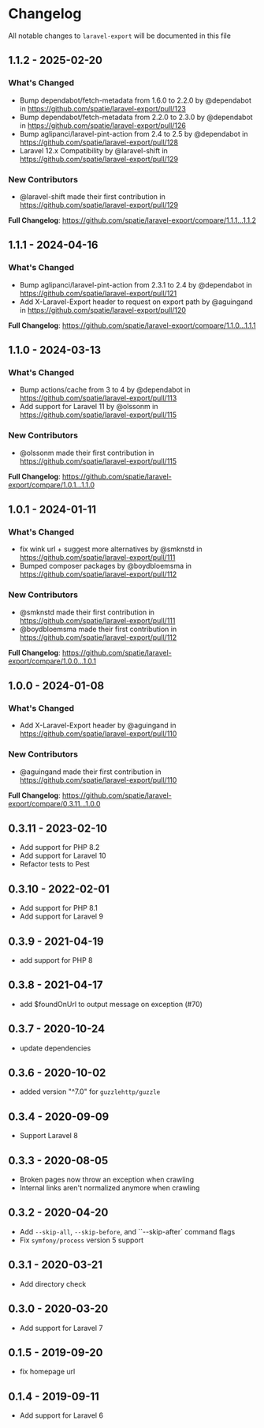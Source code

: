 # Changelog

All notable changes to `laravel-export` will be documented in this file

## 1.1.2 - 2025-02-20

### What's Changed

* Bump dependabot/fetch-metadata from 1.6.0 to 2.2.0 by @dependabot in https://github.com/spatie/laravel-export/pull/123
* Bump dependabot/fetch-metadata from 2.2.0 to 2.3.0 by @dependabot in https://github.com/spatie/laravel-export/pull/126
* Bump aglipanci/laravel-pint-action from 2.4 to 2.5 by @dependabot in https://github.com/spatie/laravel-export/pull/128
* Laravel 12.x Compatibility by @laravel-shift in https://github.com/spatie/laravel-export/pull/129

### New Contributors

* @laravel-shift made their first contribution in https://github.com/spatie/laravel-export/pull/129

**Full Changelog**: https://github.com/spatie/laravel-export/compare/1.1.1...1.1.2

## 1.1.1 - 2024-04-16

### What's Changed

* Bump aglipanci/laravel-pint-action from 2.3.1 to 2.4 by @dependabot in https://github.com/spatie/laravel-export/pull/121
* Add X-Laravel-Export header to request on export path by @aguingand in https://github.com/spatie/laravel-export/pull/120

**Full Changelog**: https://github.com/spatie/laravel-export/compare/1.1.0...1.1.1

## 1.1.0 - 2024-03-13

### What's Changed

* Bump actions/cache from 3 to 4 by @dependabot in https://github.com/spatie/laravel-export/pull/113
* Add support for Laravel 11 by @olssonm in https://github.com/spatie/laravel-export/pull/115

### New Contributors

* @olssonm made their first contribution in https://github.com/spatie/laravel-export/pull/115

**Full Changelog**: https://github.com/spatie/laravel-export/compare/1.0.1...1.1.0

## 1.0.1 - 2024-01-11

### What's Changed

* fix wink url + suggest more alternatives by @smknstd in https://github.com/spatie/laravel-export/pull/111
* Bumped composer packages by @boydbloemsma in https://github.com/spatie/laravel-export/pull/112

### New Contributors

* @smknstd made their first contribution in https://github.com/spatie/laravel-export/pull/111
* @boydbloemsma made their first contribution in https://github.com/spatie/laravel-export/pull/112

**Full Changelog**: https://github.com/spatie/laravel-export/compare/1.0.0...1.0.1

## 1.0.0 - 2024-01-08

### What's Changed

* Add X-Laravel-Export header by @aguingand in https://github.com/spatie/laravel-export/pull/110

### New Contributors

* @aguingand made their first contribution in https://github.com/spatie/laravel-export/pull/110

**Full Changelog**: https://github.com/spatie/laravel-export/compare/0.3.11...1.0.0

## 0.3.11 - 2023-02-10

- Add support for PHP 8.2
- Add support for Laravel 10
- Refactor tests to Pest

## 0.3.10 - 2022-02-01

- Add support for PHP 8.1
- Add support for Laravel 9

## 0.3.9 - 2021-04-19

- add support for PHP 8

## 0.3.8 - 2021-04-17

- add $foundOnUrl to output message on exception (#70)

## 0.3.7 - 2020-10-24

- update dependencies

## 0.3.6 - 2020-10-02

- added version "^7.0" for `guzzlehttp/guzzle`

## 0.3.4 - 2020-09-09

- Support Laravel 8

## 0.3.3 - 2020-08-05

- Broken pages now throw an exception when crawling
- Internal links aren't normalized anymore when crawling

## 0.3.2 - 2020-04-20

- Add `--skip-all`, `--skip-before`, and ``--skip-after` command flags
- Fix `symfony/process` version 5 support

## 0.3.1 - 2020-03-21

- Add directory check

## 0.3.0 - 2020-03-20

- Add support for Laravel 7

## 0.1.5 - 2019-09-20

- fix homepage url

## 0.1.4 - 2019-09-11

- Add support for Laravel 6

